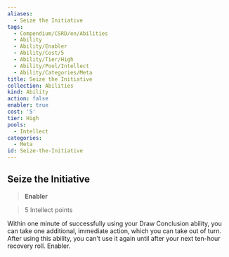 ```yaml
---
aliases:
  - Seize the Initiative
tags:
  - Compendium/CSRD/en/Abilities
  - Ability
  - Ability/Enabler
  - Ability/Cost/5
  - Ability/Tier/High
  - Ability/Pool/Intellect
  - Ability/Categories/Meta
title: Seize the Initiative
collection: Abilities
kind: Ability
action: false
enabler: true
cost: '5'
tier: High
pools:
  - Intellect
categories:
  - Meta
id: Seize-the-Initiative
---
```

## Seize the Initiative    
>**Enabler**    
>5 Intellect points  
    
Within one minute of successfully using your Draw Conclusion ability, you can take one additional, immediate action, which you can take out of turn. After using this ability, you can't use it again until after your next ten-hour recovery roll. Enabler.
